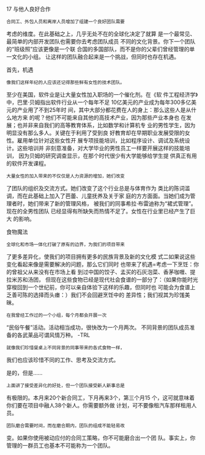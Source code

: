 17 与他人良好合作

    合同工、外包人员和离岸人员增加了组建一个良好团队需要
考虑的维度。在此基础之上，几乎无处不在的全球化决定了就算
是一个最常见、最简单的内部开发团队也需要你去考虑团队成员
不同的文化背景。你下一个团队的“班级照”应该更像是一个联
合国的多国部队，而不是你的父辈们曾经管理的单一文化的小组。
让这样的团队融合起来是一个挑战，但同时也存在机遇。

首先，机遇

    像我们这样年纪的人应该还记得那些鲜有女性的技术团队。
至少在美国，软件业是让大量女性加入职场的一个催化剂。在《软
件工程经济学》中，巴里·贝姆指出软件行业从一个每年不足
10亿美元的产业成为每年300多亿美元的产业用了不到25年时
间，其中大部分都花费在人的身上：那么这些人是从什么地方来
的呢？他们不可能来自其他的高技术产业，因为那些产业本身也
在发展；也并非来自我们的高等教育体系，比如数学和计算机专
业的男性学生，因为明显没有那么多人。关键在于利用了受到良
好教育却在早期职业发展受限的女性。雇用单位针对这些女性开
展专项技能培训，比如程序设计、调试及系统设计。这些培训并
非刻意准备，对大学毕业的男性员工一样要开展这样的技能培训，
因为贝姆的研究调查显示，在那个时代很少有大学能够给学生提
供真正有用的软件开发课程。

    大量女性的加入带来的不仅仅是人力资源的增加，她们改变
了团队的组织及交流方式。她们改变了这个行业总是与体育作为
类比的陈词滥调，而在此基础上加入了芭蕾、儿童抚养及关于家
庭的方方面面。当她们成为管理者时，她们带来了新的管理风格，
被我们的同事希拉·布雷迪称为“裙式管理”。现在的全男性团队
已经显得有所缺失而热情不足了。女性在行业里已经产生了巨大
的影响。

食物魔法

    全球化和市场一体化打破了原有的边界，为我们的项目带来
了更多差异化，使我们的项目拥有更多的民族背景及新的文化模
式二如果说这些变化看起来像是需要解决的问题，那么它们同时
也带来了机遇=考虑一下烹饪：你的曾祖父从来没有在市场上看
到过中国的饺子、孟买的石灰泡菜、香茅咖喱、提拉米苏和汤团，
但现在这些食物已经是现代社会食谱的一部分了：（如果你能时光
穿梭回到一个世纪前，你可以亲自体验下这样的乐趣，但同时也
可能会为食谱上乏善可陈的选择而头瘗：）我们不会回避烹饪中的
差异性；我们视其为珍馐美昧。

    在我曾经工作过的一个小组，每个月都会开展一次
“民俗午餐”活动。活动相当成功，很快改为一个月两次。
不同背景的团队成员准备的各武莱品可谓风情万种。
-TRL

    就像我们珍惜餐桌上不同背景的同事带来的各式食物一样，
我们也应该珍惜不同的工作、思考及交流方式。

是的，但是……

    上面讲了接受差异化的好处，但一个团队接受新人新事总是
有极限的。本月来20个新合同工，下月再来3个，第三个月15
个，这可就意味着你们要在项目中融人38个新人。你需要额外做
计划，可不要像租汽车那样租用人员。

    团队磨合需要时间，而在磨合期内，团队的组成不能轻易改
变。如果你使用被动应付的合同工策略，你不可能磨合出一个团
队。事实上，你管理的一群员工也基本不可能称为一个团队。